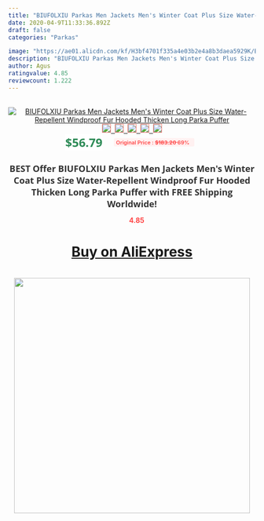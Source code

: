 ```yaml
---
title: "BIUFOLXIU Parkas Men Jackets Men's Winter Coat Plus Size Water-Repellent Windproof Fur Hooded Thicken Long Parka Puffer"
date: 2020-04-9T11:33:36.892Z
draft: false
categories: "Parkas"

image: "https://ae01.alicdn.com/kf/H3bf4701f335a4e03b2e4a8b3daea5929K/BIUFOLXIU-Parkas-Men-Jackets-Men-s-Winter-Coat-Plus-Size-Water-Repellent-Windproof-Fur-Hooded-Thicken.jpg"
description: "BIUFOLXIU Parkas Men Jackets Men's Winter Coat Plus Size Water-Repellent Windproof Fur Hooded Thicken Long Parka Puffer"
author: Agus
ratingvalue: 4.85
reviewcount: 1.222
---
```

<br>
<div style="text-align: center;">
<a href="https://s.click.aliexpress.com/e/_AVHcmv" target="_blank" rel="nofollow noopener noreferrer"><img alt="BIUFOLXIU Parkas Men Jackets Men's Winter Coat Plus Size Water-Repellent Windproof Fur Hooded Thicken Long Parka Puffer" class="magnifier-image" src="https://ae01.alicdn.com/kf/H3bf4701f335a4e03b2e4a8b3daea5929K/BIUFOLXIU-Parkas-Men-Jackets-Men-s-Winter-Coat-Plus-Size-Water-Repellent-Windproof-Fur-Hooded-Thicken.jpg_640x640.jpg">
<br>
<img style="border:1px solid salmon" src="https://ae01.alicdn.com/kf/H3bf4701f335a4e03b2e4a8b3daea5929K/BIUFOLXIU-Parkas-Men-Jackets-Men-s-Winter-Coat-Plus-Size-Water-Repellent-Windproof-Fur-Hooded-Thicken.jpg_120x120.jpg">&nbsp;&nbsp;<img style="border:1px solid salmon" src="https://ae01.alicdn.com/kf/H29e927d052fa4ffb98dc8325f2b7ccbft/BIUFOLXIU-Parkas-Men-Jackets-Men-s-Winter-Coat-Plus-Size-Water-Repellent-Windproof-Fur-Hooded-Thicken.jpg_120x120.jpg">&nbsp;&nbsp;<img style="border:1px solid salmon" src="https://ae01.alicdn.com/kf/Hfdd1c75911ff40c3b64d893b6d099e89X/BIUFOLXIU-Parkas-Men-Jackets-Men-s-Winter-Coat-Plus-Size-Water-Repellent-Windproof-Fur-Hooded-Thicken.jpg_120x120.jpg">&nbsp;&nbsp;<img style="border:1px solid salmon" src="https://ae01.alicdn.com/kf/H6feb73069ed848619163237a7fd8796da/BIUFOLXIU-Parkas-Men-Jackets-Men-s-Winter-Coat-Plus-Size-Water-Repellent-Windproof-Fur-Hooded-Thicken.jpg_120x120.jpg">&nbsp;&nbsp;<img style="border:1px solid salmon" src="https://ae01.alicdn.com/kf/H2f587af14d2442ff8566566b33add75dr/BIUFOLXIU-Parkas-Men-Jackets-Men-s-Winter-Coat-Plus-Size-Water-Repellent-Windproof-Fur-Hooded-Thicken.jpg_120x120.jpg"></a></div><br0>
<div style="text-align: center;"><span style="background-color: white; border: 0px; box-sizing: border-box; color: seagreen; display: inline-block; font-family: &quot;open sans&quot; , &quot;arial&quot; , &quot;helvetica&quot; , sans-serif , &quot;heiti&quot;; font-size: 24px; font-stretch: inherit; font-weight: 700; line-height: inherit; margin: 0px 10px 0px 0px; padding: 0px; vertical-align: middle;">$56.79 </span>
<span style="background: rgb(255 , 241 , 241); border-radius: 3px; border: 0px; box-sizing: border-box; color: #ff4747; display: inline-block; font-family: inherit; font-size: 12px; font-stretch: inherit; font-style: inherit; font-variant: inherit; font-weight: 600; line-height: inherit; margin: 0px; padding: 2px 5px; transform: scale(0.9); vertical-align: middle;">Original Price : <b style="text-decoration: line-through;">$183.20 </b> 69%&nbsp;&nbsp;</span></div>
<h1 style="color: #333333; display: inline-block; font-family: &quot;open sans&quot; , &quot;arial&quot; , &quot;helvetica&quot; , sans-serif , &quot;heiti&quot;; font-size: 18px; font-stretch: inherit; font-weight: 700; text-align: center;">BEST Offer BIUFOLXIU Parkas Men Jackets Men's Winter Coat Plus Size Water-Repellent Windproof Fur Hooded Thicken Long Parka Puffer with FREE Shipping Worldwide!</h1>
<div style="color: #ff4747; text-align: center;">
<img src="https://4.bp.blogspot.com/-M0ZcTcb-5uY/XleCXlxnR4I/AAAAAAAAAEc/OrjgMkXV1oMQFaCRZj5HQwOCBcu3w1FegCPcBGAYYCw/s1600/star.png" style="height: 15px;">&nbsp;<b>4.85</b></div>
<div class="button_cont" align="center"><a class="buynow_a" href="https://s.click.aliexpress.com/e/_AVHcmv" target="_blank" rel="nofollow noopener noreferrer"><H1>Buy on AliExpress</H1></a></div><br>
<div class="separator" style="clear: both; text-align: center;">
<img src="https://lh3.googleusercontent.com/-pTy5HemUv9M/XlePHvY0dAI/AAAAAAAAAE4/0nX5iRUoIWY8eMW9Dpxeirr157OZliDIgCLcBGAsYHQ/s1600/badge.gif" width="480">
</div>
